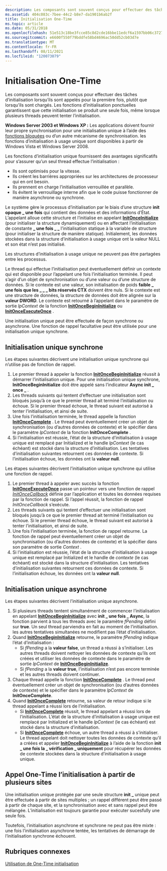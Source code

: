```yaml
---
description: Les composants sont souvent conçus pour effectuer des tâches d’initialisation lorsqu’ils sont appelés pour la première fois, plutôt que lorsqu’ils sont chargés.
ms.assetid: 404c083c-7bee-44c2-b8e7-da1901b6ab2f
title: Initialisation One-Time
ms.topic: article
ms.date: 05/31/2018
ms.openlocfilehash: 51e513c18be3fcce85c8d2cde16bbe11edcf6a1597bb06c37279ecaa8add6598
ms.sourcegitcommit: e6600f550f79bddfe58bd4696ac50dd52cb03d7e
ms.translationtype: MT
ms.contentlocale: fr-FR
ms.lasthandoff: 08/11/2021
ms.locfileid: "120073079"
---
```

# <a name="one-time-initialization"></a>Initialisation One-Time

Les composants sont souvent conçus pour effectuer des tâches d’initialisation lorsqu’ils sont appelés pour la première fois, plutôt que lorsqu’ils sont chargés. Les fonctions d’initialisation ponctuelles garantissent que cette initialisation se produit une seule fois, même lorsque plusieurs threads peuvent tenter l’initialisation.

**Windows Server 2003 et Windows XP :** Les applications doivent fournir leur propre synchronisation pour une initialisation unique à l’aide des [fonctions bloquées](interlocked-variable-access.md) ou d’un autre mécanisme de synchronisation. les fonctions d’initialisation à usage unique sont disponibles à partir de Windows Vista et Windows Server 2008.

Les fonctions d’initialisation unique fournissent des avantages significatifs pour s’assurer qu’un seul thread effectue l’initialisation :

-   Ils sont optimisés pour la vitesse.
-   Ils créent les barrières appropriées sur les architectures de processeur qui en ont besoin.
-   Ils prennent en charge l’initialisation verrouillée et parallèle.
-   Ils évitent le verrouillage interne afin que le code puisse fonctionner de manière asynchrone ou synchrone.

Le système gère le processus d’initialisation par le biais d’une structure **init opaque \_ une fois** qui contient des données et des informations d’État. L’appelant alloue cette structure et l’initialise en appelant [**InitOnceInitialize**](/windows/win32/api/synchapi/nf-synchapi-initonceinitialize) (pour initialiser la structure dynamiquement) ou en affectant l’initialisation de constante **\_ une fois \_ \_** l’initialisation statique à la variable de structure (pour initialiser la structure de manière statique). Initialement, les données stockées dans la structure d’initialisation à usage unique ont la valeur NULL et son état n’est pas initialisé.

Les structures d’initialisation à usage unique ne peuvent pas être partagées entre les processus.

Le thread qui effectue l’initialisation peut éventuellement définir un contexte qui est disponible pour l’appelant une fois l’initialisation terminée. Il peut s’agir d’un objet de synchronisation ou d’une valeur ou d’une structure de données. Si le contexte est une valeur, son initialisation de poids **faible \_ une fois que les \_ \_ \_ bits réservés CTX** doivent être nuls. Si le contexte est une structure de données, la structure de données doit être alignée sur la **valeur DWORD**. Le contexte est retourné à l’appelant dans le paramètre de sortie *lpContext* de la fonction [**InitOnceBeginInitialize**](/windows/win32/api/synchapi/nf-synchapi-initoncebegininitialize) ou [**InitOnceExecuteOnce**](/windows/win32/api/synchapi/nf-synchapi-initonceexecuteonce) .

Une initialisation unique peut être effectuée de façon synchrone ou asynchrone. Une fonction de rappel facultative peut être utilisée pour une initialisation unique synchrone.

## <a name="synchronous-one-time-initialization"></a>Initialisation unique synchrone

Les étapes suivantes décrivent une initialisation unique synchrone qui n’utilise pas de fonction de rappel.

1.  Le premier thread à appeler la fonction [**InitOnceBeginInitialize**](/windows/win32/api/synchapi/nf-synchapi-initoncebegininitialize) réussit à démarrer l’initialisation unique. Pour une initialisation unique synchrone, **InitOnceBeginInitialize** doit être appelé sans l’indicateur **Async init \_ once \_** .
2.  Les threads suivants qui tentent d’effectuer une initialisation sont bloqués jusqu’à ce que le premier thread ait terminé l’initialisation ou échoue. Si le premier thread échoue, le thread suivant est autorisé à tenter l’initialisation, et ainsi de suite.
3.  Une fois l’initialisation terminée, le thread appelle la fonction [**InitOnceComplete**](/windows/win32/api/synchapi/nf-synchapi-initoncecomplete) . Le thread peut éventuellement créer un objet de synchronisation (ou d’autres données de contexte) et le spécifier dans le paramètre *lpContext* de la fonction **InitOnceComplete** .
4.  Si l’initialisation est réussie, l’état de la structure d’initialisation à usage unique est remplacé par Initialized et le handle *lpContext* (le cas échéant) est stocké dans la structure d’initialisation. Les tentatives d’initialisation suivantes retournent ces données de contexte. Si l’initialisation échoue, les données ont la **valeur null**.

Les étapes suivantes décrivent l’initialisation unique synchrone qui utilise une fonction de rappel.

1.  Le premier thread à appeler avec succès la fonction [**InitOnceExecuteOnce**](/windows/win32/api/synchapi/nf-synchapi-initonceexecuteonce) passe un pointeur vers une fonction de rappel [*InitOnceCallback*](/windows/win32/api/synchapi/nc-synchapi-pinit_once_fn) définie par l’application et toutes les données requises par la fonction de rappel. Si l’appel réussit, la fonction de rappel *InitOnceCallback* s’exécute.
2.  Les threads suivants qui tentent d’effectuer une initialisation sont bloqués jusqu’à ce que le premier thread ait terminé l’initialisation ou échoue. Si le premier thread échoue, le thread suivant est autorisé à tenter l’initialisation, et ainsi de suite.
3.  Une fois l’initialisation terminée, la fonction de rappel retourne. La fonction de rappel peut éventuellement créer un objet de synchronisation (ou d’autres données de contexte) et la spécifier dans son paramètre de sortie *Context* .
4.  Si l’initialisation est réussie, l’état de la structure d’initialisation à usage unique est remplacé par Initialized et le handle de *contexte* (le cas échéant) est stocké dans la structure d’initialisation. Les tentatives d’initialisation suivantes retournent ces données de contexte. Si l’initialisation échoue, les données ont la **valeur null**.

## <a name="asynchronous-one-time-initialization"></a>Initialisation unique asynchrone

Les étapes suivantes décrivent l’initialisation unique asynchrone.

1.  Si plusieurs threads tentent simultanément de commencer l’initialisation en appelant [**InitOnceBeginInitialize**](/windows/win32/api/synchapi/nf-synchapi-initoncebegininitialize) avec **init \_ une fois \_ Async**, la fonction parvient à tous les threads avec le paramètre *fPending* défini sur **true**. Un seul thread parviendra en fait au moment de l’initialisation. les autres tentatives simultanées ne modifient pas l’état d’initialisation.
2.  Quand [**InitOnceBeginInitialize**](/windows/win32/api/synchapi/nf-synchapi-initoncebegininitialize) retourne, le paramètre *fPending* indique l’état d’initialisation :
    -   Si *fPending* a la **valeur false**, un thread a réussi à s’initialiser. Les autres threads doivent nettoyer les données de contexte qu’ils ont créées et utiliser les données de contexte dans le paramètre de sortie *lpContext* de [**InitOnceBeginInitialize**](/windows/win32/api/synchapi/nf-synchapi-initoncebegininitialize).
    -   Si *fPending* a la **valeur true**, l’initialisation n’est pas encore terminée et les autres threads doivent continuer.
3.  Chaque thread appelle la fonction [**InitOnceComplete**](/windows/win32/api/synchapi/nf-synchapi-initoncecomplete) . Le thread peut éventuellement créer un objet de synchronisation (ou d’autres données de contexte) et le spécifier dans le paramètre *lpContext* de **InitOnceComplete**.
4.  Quand [**InitOnceComplete**](/windows/win32/api/synchapi/nf-synchapi-initoncecomplete) retourne, sa valeur de retour indique si le thread appelant a réussi lors de l’initialisation.
    -   Si [**InitOnceComplete**](/windows/win32/api/synchapi/nf-synchapi-initoncecomplete) réussit, le thread appelant a réussi lors de l’initialisation. L’état de la structure d’initialisation à usage unique est remplacé par Initialized et le handle *lpContext* (le cas échéant) est stocké dans la structure d’initialisation.
    -   Si [**InitOnceComplete**](/windows/win32/api/synchapi/nf-synchapi-initoncecomplete) échoue, un autre thread a réussi à s’initialiser. Le thread appelant doit nettoyer toutes les données de contexte qu’il a créées et appeler [**InitOnceBeginInitialize**](/windows/win32/api/synchapi/nf-synchapi-initoncebegininitialize) à l’aide de la fonction **init \_ une fois la \_ vérification \_ uniquement** pour récupérer les données de contexte stockées dans la structure d’initialisation à usage unique.

## <a name="calling-one-time-initialization-from-multiple-sites"></a>Appel One-Time l’initialisation à partir de plusieurs sites

Une initialisation unique protégée par une seule structure **init \_** unique peut être effectuée à partir de sites multiples ; un rappel différent peut être passé à partir de chaque site, et la synchronisation avec et sans rappel peut être mélangée. L’initialisation est toujours garantie pour exécuter sucesfully une seule fois.

Toutefois, l’initialisation asynchrone et synchrone ne peut pas être mixte : une fois l’initialisation asynchrone tentée, les tentatives de démarrage de l’initialisation synchrone échouent.

## <a name="related-topics"></a>Rubriques connexes

<dl> <dt>

[Utilisation de One-Time initialisation](using-one-time-initialization.md)
</dt> </dl>

 

 
